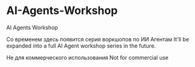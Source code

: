 # AI-Agents-Workshop
AI Agents Workshop

Со временем здесь появится серия воркшопов по ИИ Агентам
It'll be expanded into a full AI Agent workshop series in the future.

Не для коммерческого использования
Not for commercial use
 
